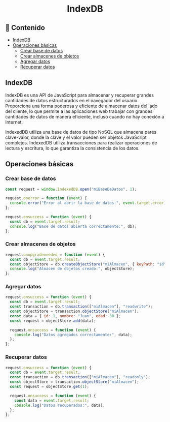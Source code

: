 <h1 align="center">IndexDB</h1>

<h2>📑 Contenido</h2>

- [IndexDB](#indexdb)
- [Operaciones básicas](#operaciones-básicas)
  - [Crear base de datos](#crear-base-de-datos)
  - [Crear almacenes de objetos](#crear-almacenes-de-objetos)
  - [Agregar datos](#agregar-datos)
  - [Recuperar datos](#recuperar-datos)

## IndexDB

IndexDB es una API de JavaScript para almacenar y recuperar grandes cantidades de datos estructurados en el navegador del usuario. Proporciona una forma poderosa y eficiente de almacenar datos del lado del cliente, lo que permite a las aplicaciones web trabajar con grandes cantidades de datos de manera eficiente, incluso cuando no hay conexión a Internet.

IndexedDB utiliza una base de datos de tipo NoSQL que almacena pares clave-valor, donde la clave y el valor pueden ser objetos JavaScript complejos. IndexedDB utiliza transacciones para realizar operaciones de lectura y escritura, lo que garantiza la consistencia de los datos.

## Operaciones básicas

### Crear base de datos

```js
const request = window.indexedDB.open("miBaseDeDatos", 1);

request.onerror = function (event) {
  console.error("Error al abrir la base de datos:", event.target.error);
};

request.onsuccess = function (event) {
  const db = event.target.result;
  console.log("Base de datos abierta correctamente:", db);
};
```

### Crear almacenes de objetos

```js
request.onupgradeneeded = function (event) {
  const db = event.target.result;
  const objectStore = db.createObjectStore("miAlmacen", { keyPath: "id" });
  console.log("Almacen de objetos creado:", objectStore);
};
```

### Agregar datos

```js
request.onsuccess = function (event) {
  const db = event.target.result;
  const transaction = db.transaction(["miAlmacen"], "readwrite");
  const objectStore = transaction.objectStore("miAlmacen");
  const data = { id: 1, nombre: "Juan", edad: 30 };
  const request = objectStore.add(data);

  request.onsuccess = function (event) {
    console.log("Datos agregados correctamente:", data);
  };
};
```

### Recuperar datos

```js
request.onsuccess = function (event) {
  const db = event.target.result;
  const transaction = db.transaction(["miAlmacen"], "readonly");
  const objectStore = transaction.objectStore("miAlmacen");
  const request = objectStore.get(1);

  request.onsuccess = function (event) {
    const data = event.target.result;
    console.log("Datos recuperados:", data);
  };
};
```
